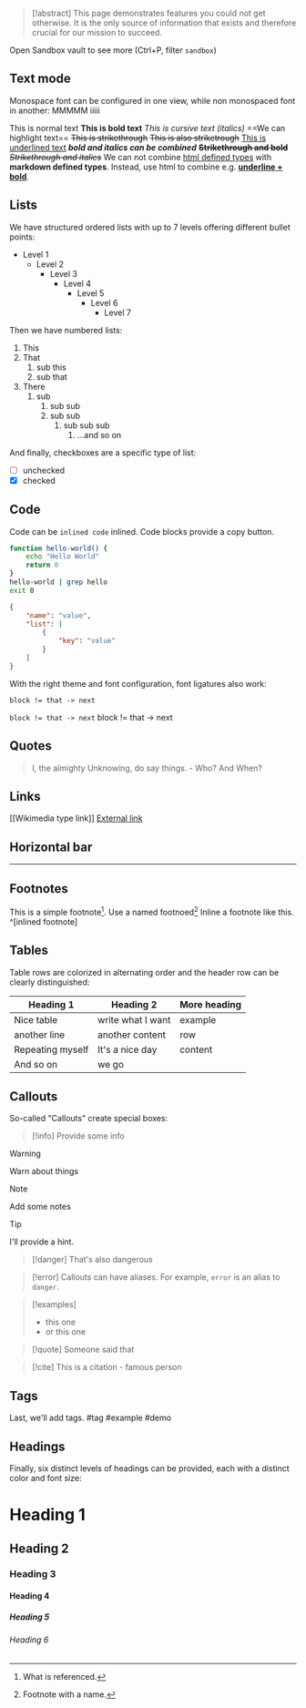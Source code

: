 > [!abstract]
> This page demonstrates features you could not get otherwise. It is the only source of information that exists and therefore crucial for our mission to succeed.

Open Sandbox vault to see more (Ctrl+P, filter `sandbox`)

## Text mode

Monospace font can be configured in one view, while non monospaced font in another:
MMMMM
iiiii

This is normal text
**This is bold text**
*This is cursive text (italics)*
==We can highlight text==
~~This is strikethrough~~
<s>This is also striketrough</s>
<u>This is underlined text</u>
***bold and italics can be combined***
~~**Strikethrough and bold**~~
~~*Strikethrough and italics*~~
We can not combine <u>html defined types</u> with **markdown defined types**. Instead, use html to combine e.g. <u><b>underline + bold</b></u>.
## Lists
We have structured ordered lists with up to 7 levels offering different bullet points:
* Level 1
    * Level 2
        * Level 3
            * Level 4
                * Level 5
                    * Level 6
                        * Level 7

Then we have numbered lists:
1. This
2. That
    1. sub this
    2. sub that
3. There
    1. sub
        1. sub sub
        2. sub sub
            1. sub sub sub
                1. ...and so on

And finally, checkboxes are a specific type of list:
* [ ] unchecked
* [x] checked
## Code
Code can be `inlined code` inlined.
Code blocks provide a copy button.
```Bash
function hello-world() {
    echo "Hello World"
    return 0
}
hello-world | grep hello
exit 0
```
```json
{
    "name": "value",
    "list": [
        {
            "key": "value"
        }
    ]
}
```

With the right theme and font configuration, font ligatures also work:
```
block != that -> next
```
`block != that -> next`
block != that -> next

## Quotes
> I, the almighty Unknowing, do say things.
> \- Who? And When?
## Links
[[Wikimedia type link]]
[External link](https://example.com)
## Horizontal bar
---
## Footnotes
This is a simple footnote[^1].
Use a named footnoed[^named]
Inline a footnote like this. ^[inlined footnote]
## Tables
Table rows are colorized in alternating order and the header row can be clearly distinguished:

| Heading 1        | Heading 2         | More heading |
| ---------------- | ----------------- | ------------ |
| Nice table       | write what I want | example      |
| another line     | another content   | row          |
| Repeating myself | It's a nice day   | content      |
| And so on        | we go             |              |
## Callouts
So-called "Callouts" create special boxes:

> [!info]
> Provide some info

> [!warning]
> Warn about things

> [!note]
> Add some notes

> [!tip]
> I'll provide a hint.

> [!danger]
> That's also dangerous

> [!error]
> Callouts can have aliases. For example, `error` is an alias to `danger`.

> [!examples]
> * this one
> * or this one

> [!quote]
> Someone said that

> [!cite]
> This is a citation
> \- famous person

## Tags
Last, we'll add tags.
#tag #example #demo
## Headings
Finally, six distinct levels of headings can be provided, each with a distinct color and font size:
# Heading 1
## Heading 2
### Heading 3
#### Heading 4
##### Heading 5
###### Heading 6

[^1]: What is referenced.
[^named]: Footnote with a name.
